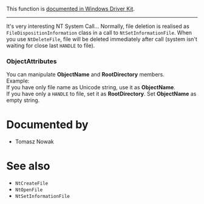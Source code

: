 This function is [documented in Windows Driver Kit](https://learn.microsoft.com/en-us/windows-hardware/drivers/ddi/ntifs/nf-ntifs-zwdeletefile).

---

It's very interesting NT System Call... Normally, file deletion is realised as `FileDispositionInformation` class in a call to `NtSetInformationFile`. When you use `NtDeleteFile`, file will be deleted immediately after call (system isn't waiting for close last `HANDLE` to file).

### ObjectAttributes

You can manipulate **ObjectName** and **RootDirectory** members. \
Example: \
  If you have only file name as Unicode string, use it as **ObjectName**. \
  If you have only a `HANDLE` to file, set it as **RootDirectory**. Set **ObjectName** as empty string.

# Documented by

* Tomasz Nowak

# See also

* `NtCreateFile`
* `NtOpenFile`
* `NtSetInformationFile`
